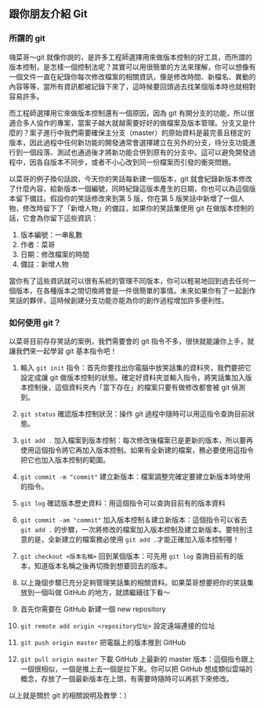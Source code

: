 ## 跟你朋友介紹 Git

### 所謂的 git

嗨菜哥～git 就像你說的，是許多工程師選擇用來做版本控制的好工具，而所謂的版本控制，是怎樣一個控制法呢？其實可以用很簡單的方法來理解，你可以想像有一個文件一直在紀錄你每次修改檔案的相關資訊，像是修改時間、新檔名、異動的內容等等，當所有資訊都被記錄下來了，這時候要回頭過去找某個版本時也就相對容易許多。

而工程師選擇用它來做版本控制還有一個原因，因為 git 有開分支的功能，所以很適合多人協作的專案，當案子越大就越需要好好的做檔案及版本管理。分支又是什麼的？案子進行中我們需要確保主分支（master）的原始資料是最完善且穩定的版本，因此過程中任何新功能的開發通常會選擇建立在另外的分支，待分支功能進行到一個段落、測試也通過後才將新功能合併到原有的分支中。這可以避免開發過程中，因各自版本不同步，或者不小心改到同一份檔案而引發的衝突問題。

以菜哥的例子換句話說，今天你的笑話每新建一個版本，git 就會紀錄新版本修改了什麼內容，給新版本一個編號，同時紀錄這版本產生的日期，你也可以為這個版本留下備註。假設你的笑話修改來到第 5 版，你在第 5 版笑話中新增了一個人物，修改時留下了「新增人物」的備註，如果你的笑話集使用 git 在做版本控制的話，它會為你留下這些資訊：

1. 版本編號：一串亂數
2. 作者：菜哥
3. 日期：修改檔案的時間
4. 備註：新增人物

當你有了這些資訊就可以很有系統的管理不同版本，你可以輕易地回到過去任何一個版本，在各種版本之間切換將會是一件很簡單的事情。未來如果你有了一起創作笑話的夥伴，這時候創建分支功能亦能為你的創作過程增加許多便利性。

### 如何使用 git？

以菜哥目前存存笑話的案例，我們需要會的 git 指令不多，很快就能讓你上手，就讓我們來一起學習 git 基本指令吧！

1. 輸入 `git init` 指令：首先你要找出你電腦中放笑話集的資料夾，我們要把它設定成讓 git 做版本控制的狀態。確定好資料夾並輸入指令，將笑話集加入版本控制後，這個資料夾內「當下存在」的檔案只要有做修改都會被 git 偵測到。

2. `git status` 確認版本控制狀況：操作 git 過程中隨時可以用這指令查詢目前狀態。

3. `git add .` 加入檔案到版本控制：每次修改後檔案已是更新的版本，所以要再使用這個指令將它再加入版本控制。如果有全新建的檔案，務必要使用這指令把它也加入版本控制的範圍。

4. `git commit -m "commit"` 建立新版本：檔案調整完確定要建立新版本時使用的指令。

5. `git log` 確認版本歷史資料：用這個指令可以查詢目前有的版本資料

6. `git commit -am "commit"` 加入版本控制＆建立新版本：這個指令可以省去 `git add .` 的步驟，一次將修改的檔案加入版本控制及建立新版本。要特別注意的是，全新建立的檔案務必使用 `git add .`才能正確加入版本控制喔！

7. `git checkout <版本名稱>` 回到某個版本：可先用 `git log` 查詢目前有的版本，知道版本名稱之後再切換到想要回去的版本。

8. 以上幾個步驟已充分足夠管理笑話集的相關資料。如果菜哥想要把你的笑話集放到一個叫做 GitHub 的地方，就請繼續往下看～

9. 首先你需要在 GitHub 新建一個 new repository

10. `git remote add origin <repository位址>` 設定遠端連接的位址

11. `git push origin master` 把電腦上的版本推到 GitHub

12. `git pull origin master` 下載 GitHub 上最新的 master 版本：這個指令跟上一個很相似，一個是推上去一個是拉下來。你可以把 GitHub 想成類似雲端的概念，存放了一個最新版本在上頭，有需要時隨時可以再抓下來修改。


以上就是關於 git 的相關說明及教學：）

